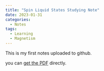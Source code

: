 ```yaml
---
title: "Spin Liquid States Studying Note"
date: 2023-01-31
categories:
  - Notes
tags:
  - Learning
  - Magnetism
---
```


This is my first notes uploaded to github.

you can [get the PDF](/assets/notes/SpinLiquidStates.pdf) directly.




